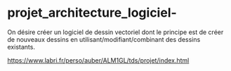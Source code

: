 # projet_architecture_logiciel-
On désire créer un logiciel de dessin vectoriel dont le principe est de créer de nouveaux dessins en utilisant/modifiant/combinant des dessins existants. 


https://www.labri.fr/perso/auber/ALM1GL/tds/projet/index.html
